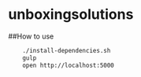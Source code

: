 unboxingsolutions
=================
##How to use
```bash
	./install-dependencies.sh
	gulp
	open http://localhost:5000
```